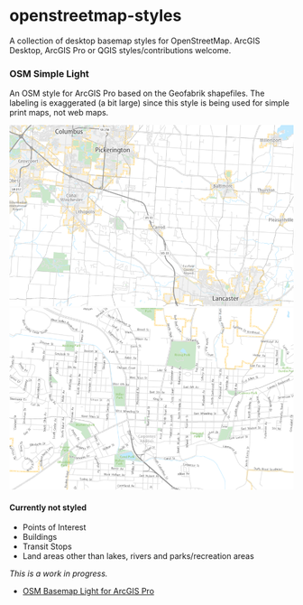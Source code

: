 # openstreetmap-styles
A collection of desktop basemap styles for OpenStreetMap. ArcGIS Desktop, ArcGIS Pro or QGIS styles/contributions welcome.

### OSM Simple Light
An OSM style for ArcGIS Pro based on the Geofabrik shapefiles. The labeling is exaggerated (a bit large) since this style is being used for simple print maps, not web maps.

![](https://raw.githubusercontent.com/reyemtm/openstreetmap-styles/main/osm_simple_light_1.png)![](https://raw.githubusercontent.com/reyemtm/openstreetmap-styles/main/osm_simple_light_2.png)

#### Currently not styled 
- Points of Interest
- Buildings
- Transit Stops
- Land areas other than lakes, rivers and parks/recreation areas

*This is a work in progress.*

- [OSM Basemap Light for ArcGIS Pro](https://github.com/reyemtm/openstreetmap-styles/blob/main/OSM%20Simple%20Light.lyrx)
